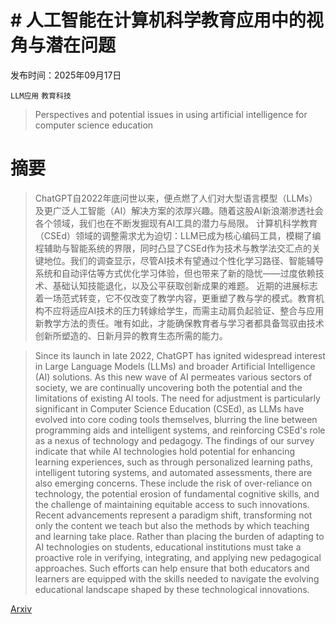 # # 人工智能在计算机科学教育应用中的视角与潜在问题

发布时间：2025年09月17日

`LLM应用` `教育科技`

> Perspectives and potential issues in using artificial intelligence for computer science education

# 摘要

> ChatGPT自2022年底问世以来，便点燃了人们对大型语言模型（LLMs）及更广泛人工智能（AI）解决方案的浓厚兴趣。随着这股AI新浪潮渗透社会各个领域，我们也在不断发掘现有AI工具的潜力与局限。
  计算机科学教育（CSEd）领域的调整需求尤为迫切：LLM已成为核心编码工具，模糊了编程辅助与智能系统的界限，同时凸显了CSEd作为技术与教学法交汇点的关键地位。我们的调查显示，尽管AI技术有望通过个性化学习路径、智能辅导系统和自动评估等方式优化学习体验，但也带来了新的隐忧——过度依赖技术、基础认知技能退化，以及公平获取创新成果的难题。
  近期的进展标志着一场范式转变，它不仅改变了教学内容，更重塑了教与学的模式。教育机构不应将适应AI技术的压力转嫁给学生，而需主动肩负起验证、整合与应用新教学方法的责任。唯有如此，才能确保教育者与学习者都具备驾驭由技术创新所塑造的、日新月异的教育生态所需的能力。

> Since its launch in late 2022, ChatGPT has ignited widespread interest in Large Language Models (LLMs) and broader Artificial Intelligence (AI) solutions. As this new wave of AI permeates various sectors of society, we are continually uncovering both the potential and the limitations of existing AI tools.
  The need for adjustment is particularly significant in Computer Science Education (CSEd), as LLMs have evolved into core coding tools themselves, blurring the line between programming aids and intelligent systems, and reinforcing CSEd's role as a nexus of technology and pedagogy. The findings of our survey indicate that while AI technologies hold potential for enhancing learning experiences, such as through personalized learning paths, intelligent tutoring systems, and automated assessments, there are also emerging concerns. These include the risk of over-reliance on technology, the potential erosion of fundamental cognitive skills, and the challenge of maintaining equitable access to such innovations.
  Recent advancements represent a paradigm shift, transforming not only the content we teach but also the methods by which teaching and learning take place. Rather than placing the burden of adapting to AI technologies on students, educational institutions must take a proactive role in verifying, integrating, and applying new pedagogical approaches. Such efforts can help ensure that both educators and learners are equipped with the skills needed to navigate the evolving educational landscape shaped by these technological innovations.

[Arxiv](https://arxiv.org/abs/2509.13730)